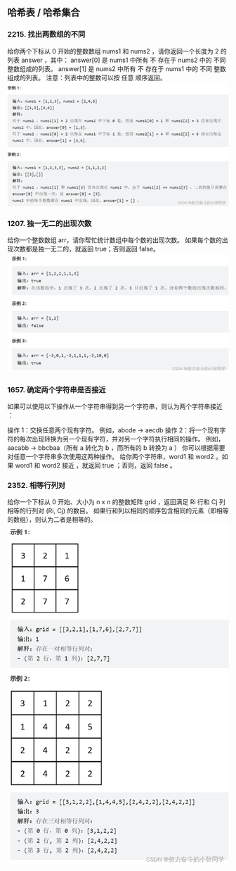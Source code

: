 ## 哈希表 / 哈希集合

### 2215. 找出两数组的不同
给你两个下标从 0 开始的整数数组 nums1 和 nums2 ，请你返回一个长度为 2 的列表 answer ，其中：
answer[0] 是 nums1 中所有 不 存在于 nums2 中的 不同 整数组成的列表。
answer[1] 是 nums2 中所有 不 存在于 nums1 中的 不同 整数组成的列表。
注意：列表中的整数可以按 任意 顺序返回。
![Alt text](../pic/5hash_table/image.png)

### 1207. 独一无二的出现次数
给你一个整数数组 arr，请你帮忙统计数组中每个数的出现次数。
如果每个数的出现次数都是独一无二的，就返回 true；否则返回 false。
![Alt text](../pic/5hash_table/image2.png)

### 1657. 确定两个字符串是否接近
如果可以使用以下操作从一个字符串得到另一个字符串，则认为两个字符串接近 ：

操作 1：交换任意两个现有字符。
例如，abcde -> aecdb
操作 2：将一个现有字符的每次出现转换为另一个现有字符，并对另一个字符执行相同的操作。
例如，aacabb -> bbcbaa（所有 a 转化为 b ，而所有的 b 转换为 a ）
你可以根据需要对任意一个字符串多次使用这两种操作。
给你两个字符串，word1 和 word2 。如果 word1 和 word2 接近 ，就返回 true ；否则，返回 false 。


### 2352. 相等行列对
给你一个下标从 0 开始、大小为 n x n 的整数矩阵 grid ，返回满足 Ri 行和 Cj 列相等的行列对 (Ri, Cj) 的数目。
如果行和列以相同的顺序包含相同的元素（即相等的数组），则认为二者是相等的。
![Alt text](../pic/5hash_table/image3.png)